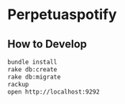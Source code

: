 # Perpetuaspotify

## How to Develop

```bash
bundle install
rake db:create
rake db:migrate
rackup
open http://localhost:9292
```

